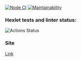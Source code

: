 [![Node CI](https://github.com/Mikhail1992/frontend-project-lvl3/workflows/Node.js%20CI/badge.svg)](https://github.com/Mikhail1992/frontend-project-lvl3/actions)
[![Maintainability](https://api.codeclimate.com/v1/badges/9aca110e37a99769b550/maintainability)](https://codeclimate.com/github/Mikhail1992/frontend-project-lvl3/maintainability)

### Hexlet tests and linter status:
![Actions Status](/workflows/hexlet-check/badge.svg)

### Site
[Link](https://frontend-project-lvl3-lake.vercel.app/)
